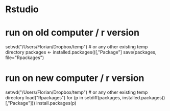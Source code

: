 # Rstudio
# run on old computer / r version
setwd("/Users/Florian/Dropbox/temp") # or any other existing temp directory
packages <- installed.packages()[,"Package"]
save(packages, file="Rpackages")


# run on new computer / r version
setwd("/Users/Florian/Dropbox/temp") # or any other existing temp directory
load("Rpackages")
for (p in setdiff(packages, installed.packages()[,"Package"]))
install.packages(p)
